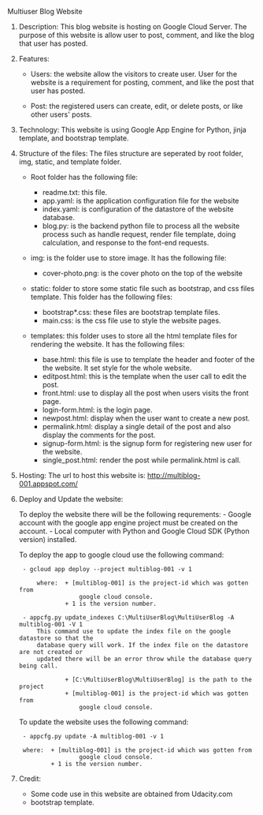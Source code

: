 Multiuser Blog Website

1.	Description: This blog website is hosting on Google Cloud Server.
	The purpose of this website is allow user to post, comment,
	and like the blog that user has posted.

2. Features:
	- Users: the website allow the visitors to create user.
				User for the website is a requirement for posting,
				comment, and like the post that user has posted.

	- Post: the registered users can create, edit, or delete posts, 
			or like other users' posts.

3. Technology:
	This website is using Google App Engine for Python, jinja template, 
	and bootstrap template.

4. Structure of the files:
	The files structure are seperated by root folder, img, static, 
	and template folder.

	- Root folder has the following file:
		+ readme.txt: this file.
		+ app.yaml: is the application configuration file for the website
		+ index.yaml: is configuration of the datastore of the website
					database.
		+ blog.py: is the backend python file to process all the website
					process such as handle request, render file template,
					doing calculation, and response to the font-end requests.

	- img: is the folder use to store image. It has the following file:
		+ cover-photo.png: is the cover photo on the top of the website

	- static: folder to store some static file such as bootstrap, and css files
			template. This folder has the following files:
		+ bootstrap*.css: these files are bootstrap template files.
		+ main.css: is the css file use to style the website pages.

	- templates: this folder uses to store all the html template files for 
		rendering the website. It has the following files:
		+ base.html: this file is use to template the header and footer of the
				the website. It set style for the whole website.
		+ editpost.html: this is the template when the user call to edit the 
				post.
		+ front.html: use to display all the post when users visits the front page.
		+ login-form.html: is the login page.
		+ newpost.html: display when the user want to create a new post.
		+ permalink.html: display a single detail of the post and also display the 
				comments for the post.
		+ signup-form.html: is the signup form for registering new user for the website.
		+ single_post.html: render the post while permalink.html is call.
5. Hosting:
	The url to host this website is: http://multiblog-001.appspot.com/

6. Deploy and Update the website:

	To deploy the website there will be the following requrements:
		- Google account with the google app engine project must be 
			created on the account. 
		- Local computer with Python and Google Cloud SDK (Python version) installed.

	To deploy the app to google cloud use the following command:

		- gcloud app deploy --project multiblog-001 -v 1
		
			where:	+ [multiblog-001] is the project-id which was gotten from
						google cloud console.
					+ 1 is the version number.

		- appcfg.py update_indexes C:\MultiUserBlog\MultiUserBlog -A multiblog-001 -V 1
			This command use to update the index file on the google datastore so that the
			database query will work. If the index file on the datastore are not created or
			updated there will be an error throw while the database query being call.

					+ [C:\MultiUserBlog\MultiUserBlog] is the path to the project
					+ [multiblog-001] is the project-id which was gotten from
						google cloud console.

	To update the website uses the following command:

		- appcfg.py update -A multiblog-001 -v 1

		where:	+ [multiblog-001] is the project-id which was gotten from
						google cloud console.
				+ 1 is the version number.

7. Credit: 
	- Some code use in this website are obtained from Udacity.com
	- bootstrap template.
